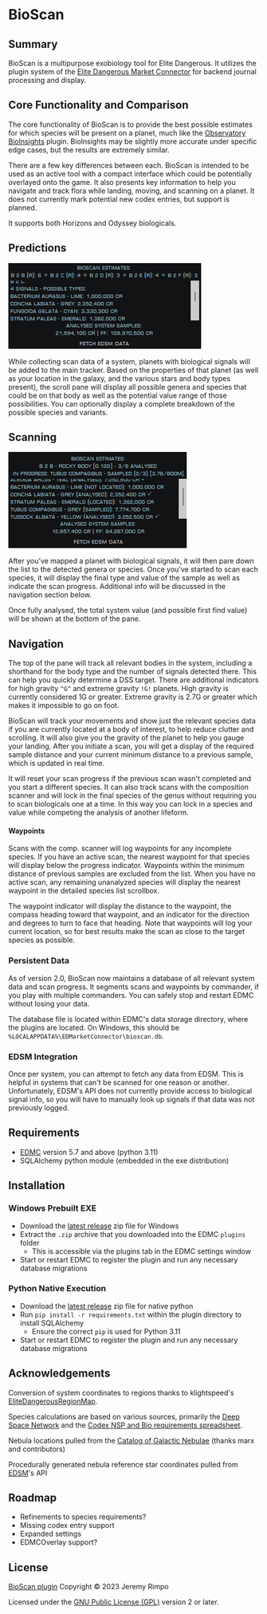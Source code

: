 # BioScan

## Summary

BioScan is a multipurpose exobiology tool for Elite Dangerous. It utilizes the plugin system of the [Elite Dangerous
Market Connector][EDMC] for backend journal processing and display.

## Core Functionality and Comparison

The core functionality of BioScan is to provide the best possible estimates for which species will be present on a
planet, much like the [Observatory] [BioInsights] plugin. BioInsights may be slightly more accurate under specific edge
cases, but the results are extremely similar.

There are a few key differences between each. BioScan is intended to be used as an active tool with a compact
interface which could be potentially overlayed onto the game. It also presents key information to help you navigate and
track flora while landing, moving, and scanning on a planet. It does not currently mark potential new codex entries, but
support is planned.

It supports both Horizons and Odyssey biologicals.

## Predictions

<img src="BioScan-FSS.png">

While collecting scan data of a system, planets with biological signals will be added to the main tracker. Based on the
properties of that planet (as well as your location in the galaxy, and the various stars and body types present), the
scroll pane will display all possible genera and species that could be on that body as well as the potential value range
of those possibilities. You can optionally display a complete breakdown of the possible species and variants.

## Scanning

<img src="BioScan-SAA-Prog-2.png">

After you've mapped a planet with biological signals, it will then pare down the list to the detected genera or species.
Once you've started to scan each species, it will display the final type and value of the sample as well as indicate the
scan progress. Additional info will be discussed in the navigation section below.

Once fully analysed, the total system value (and possible first find value) will be shown at the bottom of the pane.

## Navigation

The top of the pane will track all relevant bodies in the system, including a shorthand for the body type and the number
of signals detected there. This can help you quickly determine a DSS target. There are additional indicators for high
gravity `^G^` and extreme gravity `!G!` planets. High gravity is currently considered 1G or greater. Extreme gravity
is 2.7G or greater which makes it impossible to go on foot.

BioScan will track your movements and show just the relevant species data if you are currently located at a body of
interest, to help reduce clutter and scrolling. It will also give you the gravity of the planet to help you gauge your
landing. After you initiate a scan, you will get a display of the required sample distance and your current minimum
distance to a previous sample, which is updated in real time.

It will reset your scan progress if the previous scan wasn't completed and you start a different species. It can also
track scans with the composition scanner and will lock in the final species of the genus without requiring you to scan
biologicals one at a time. In this way you can lock in a species and value while competing the analysis of another
lifeform.

#### Waypoints

Scans with the comp. scanner will log waypoints for any incomplete species. If you have an active scan, the nearest
waypoint for that species will display below the progress indicator. Waypoints within the minimum distance of previous
samples are excluded from the list. When you have no active scan, any remaining unanalyzed species will display the
nearest waypoint in the detailed species list scrollbox.

The waypoint indicator will display the distance to the waypoint, the compass heading toward that waypoint, and an
indicator for the direction and degrees to turn to face that heading. Note that waypoints will log your current
location, so for best results make the scan as close to the target species as possible.

### Persistent Data

As of version 2.0, BioScan now maintains a database of all relevant system data and scan progress. It segments scans and
waypoints by commander, if you play with multiple commanders. You can safely stop and restart EDMC without losing your
data.

The database file is located within EDMC's data storage directory, where the plugins are located. On Windows, this
should be `%LOCALAPPDATA%\EDMarketConnector\bioscan.db`.

### EDSM Integration

Once per system, you can attempt to fetch any data from EDSM. This is helpful in systems that can't be scanned for one
reason or another. Unfortunately, EDSM's API does not currently provide access to biological signal info, so you will
have to manually look up signals if that data was not previously logged.

## Requirements
* [EDMC] version 5.7 and above (python 3.11)
* SQLAlchemy python module (embedded in the exe distribution)

## Installation

### Windows Prebuilt EXE
* Download the [latest release] zip file for Windows
* Extract the `.zip` archive that you downloaded into the EDMC `plugins` folder
  * This is accessible via the plugins tab in the EDMC settings window
* Start or restart EDMC to register the plugin and run any necessary database migrations

### Python Native Execution
* Download the [latest release] zip file for native python
* Run `pip install -r requirements.txt` within the plugin directory to install SQLAlchemy
  * Ensure the correct `pip` is used for Python 3.11
* Start or restart EDMC to register the plugin and run any necessary database migrations

## Acknowledgements

Conversion of system coordinates to regions thanks to klightspeed's [EliteDangerousRegionMap].

Species calculations are based on various sources, primarily the 
[Deep Space Network] and the
[Codex NSP and Bio requirements spreadsheet][Bio req spreadsheet].

Nebula locations pulled from the [Catalog of Galactic Nebulae] (thanks marx and contributors)

Procedurally generated nebula reference star coordinates pulled from [EDSM]'s API

## Roadmap

* Refinements to species requirements?
* Missing codex entry support
* Expanded settings
* EDMCOverlay support?

## License

[BioScan plugin][BioScan] Copyright © 2023 Jeremy Rimpo

Licensed under the [GNU Public License (GPL)][GPLv2] version 2 or later.

[EDMC]: https://github.com/EDCD/EDMarketConnector/wiki
[EDSM]: https://www.edsm.net/
[Deep Space Network]: https://ed-dsn.net/
[Bio req spreadsheet]: https://docs.google.com/spreadsheets/d/1nV_UD_0kIxkWAHhAqvf62ILHpbYzdZpJ53CqPHn3qlA/
[EliteDangerousRegionMap]: https://github.com/klightspeed/EliteDangerousRegionMap/
[Catalog of Galactic Nebulae]: https://forums.frontier.co.uk/threads/catalogue-of-galactic-nebulae-submit-your-planetary-nebulae.511743/
[BioScan]: https://github.com/Silarn/EDMC-BioScan
[Observatory]: https://github.com/Xjph/ObservatoryCore
[BioInsights]: https://edjp.colacube.net/observatory
[latest release]: https://github.com/Silarn/EDMC-BioScan/releases/latest
[GPLv2]: http://www.gnu.org/licenses/gpl-2.0.html
